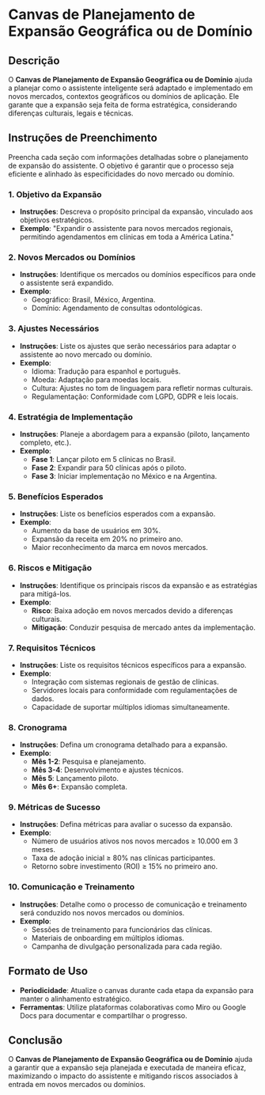 # Canvas de Planejamento de Expansão Geográfica ou de Domínio

## Descrição
O **Canvas de Planejamento de Expansão Geográfica ou de Domínio** ajuda a planejar como o assistente inteligente será adaptado e implementado em novos mercados, contextos geográficos ou domínios de aplicação. Ele garante que a expansão seja feita de forma estratégica, considerando diferenças culturais, legais e técnicas.

## Instruções de Preenchimento

Preencha cada seção com informações detalhadas sobre o planejamento de expansão do assistente. O objetivo é garantir que o processo seja eficiente e alinhado às especificidades do novo mercado ou domínio.

### 1. Objetivo da Expansão
- **Instruções**: Descreva o propósito principal da expansão, vinculado aos objetivos estratégicos.
- **Exemplo**: "Expandir o assistente para novos mercados regionais, permitindo agendamentos em clínicas em toda a América Latina."

### 2. Novos Mercados ou Domínios
- **Instruções**: Identifique os mercados ou domínios específicos para onde o assistente será expandido.
- **Exemplo**:
  - Geográfico: Brasil, México, Argentina.
  - Domínio: Agendamento de consultas odontológicas.

### 3. Ajustes Necessários
- **Instruções**: Liste os ajustes que serão necessários para adaptar o assistente ao novo mercado ou domínio.
- **Exemplo**:
  - Idioma: Tradução para espanhol e português.
  - Moeda: Adaptação para moedas locais.
  - Cultura: Ajustes no tom de linguagem para refletir normas culturais.
  - Regulamentação: Conformidade com LGPD, GDPR e leis locais.

### 4. Estratégia de Implementação
- **Instruções**: Planeje a abordagem para a expansão (piloto, lançamento completo, etc.).
- **Exemplo**:
  - **Fase 1**: Lançar piloto em 5 clínicas no Brasil.
  - **Fase 2**: Expandir para 50 clínicas após o piloto.
  - **Fase 3**: Iniciar implementação no México e na Argentina.

### 5. Benefícios Esperados
- **Instruções**: Liste os benefícios esperados com a expansão.
- **Exemplo**:
  - Aumento da base de usuários em 30%.
  - Expansão da receita em 20% no primeiro ano.
  - Maior reconhecimento da marca em novos mercados.

### 6. Riscos e Mitigação
- **Instruções**: Identifique os principais riscos da expansão e as estratégias para mitigá-los.
- **Exemplo**:
  - **Risco**: Baixa adoção em novos mercados devido a diferenças culturais.
  - **Mitigação**: Conduzir pesquisa de mercado antes da implementação.

### 7. Requisitos Técnicos
- **Instruções**: Liste os requisitos técnicos específicos para a expansão.
- **Exemplo**:
  - Integração com sistemas regionais de gestão de clínicas.
  - Servidores locais para conformidade com regulamentações de dados.
  - Capacidade de suportar múltiplos idiomas simultaneamente.

### 8. Cronograma
- **Instruções**: Defina um cronograma detalhado para a expansão.
- **Exemplo**:
  - **Mês 1-2**: Pesquisa e planejamento.
  - **Mês 3-4**: Desenvolvimento e ajustes técnicos.
  - **Mês 5**: Lançamento piloto.
  - **Mês 6+**: Expansão completa.

### 9. Métricas de Sucesso
- **Instruções**: Defina métricas para avaliar o sucesso da expansão.
- **Exemplo**:
  - Número de usuários ativos nos novos mercados ≥ 10.000 em 3 meses.
  - Taxa de adoção inicial ≥ 80% nas clínicas participantes.
  - Retorno sobre investimento (ROI) ≥ 15% no primeiro ano.

### 10. Comunicação e Treinamento
- **Instruções**: Detalhe como o processo de comunicação e treinamento será conduzido nos novos mercados ou domínios.
- **Exemplo**:
  - Sessões de treinamento para funcionários das clínicas.
  - Materiais de onboarding em múltiplos idiomas.
  - Campanha de divulgação personalizada para cada região.

## Formato de Uso
- **Periodicidade**: Atualize o canvas durante cada etapa da expansão para manter o alinhamento estratégico.
- **Ferramentas**: Utilize plataformas colaborativas como Miro ou Google Docs para documentar e compartilhar o progresso.

## Conclusão
O **Canvas de Planejamento de Expansão Geográfica ou de Domínio** ajuda a garantir que a expansão seja planejada e executada de maneira eficaz, maximizando o impacto do assistente e mitigando riscos associados à entrada em novos mercados ou domínios.
